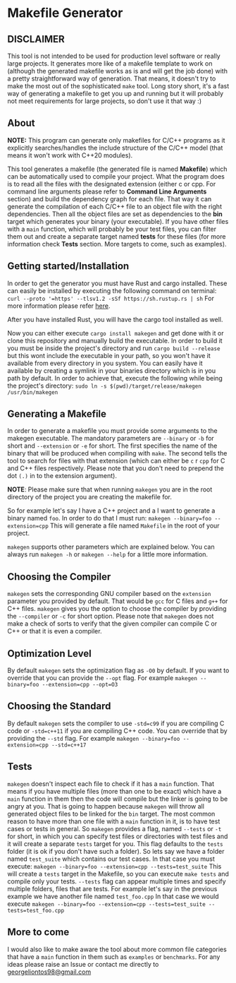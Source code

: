 # Makefile Generator

## DISCLAIMER

This tool is not intended to be used for production level software or really large projects. It generates more like of a makefile template to work on (although the generated makefile works as is and will get the job done) with a pretty straightforward way of generation. That means, it doesn't try to make the most out of the sophisticated `make` tool. Long story short, it's a fast way of generating a makefile to get you up and running but it will probably not meet requirements for large projects, so don't use it that way :)

## About

**NOTE:** This program can generate only makefiles for C/C++ programs as it explicitly searches/handles the include structure of the C/C++ model (that means it won't work with C++20 modules).

This tool generates a makefile (the generated file is named **Makefile**) which can be automatically used to compile your project. What the program does is to read all the files with the designated extension (either c or cpp. For command line arguments please refer to **Command Line Arguments** section) and build the dependency graph for each file. That way it can generate the compilation of each C/C++ file to an object file with the right dependencies. Then all the object files are set as dependencies to the **bin** target which generates your binary (your executable). If you have other files with a `main` function, which will probably be your test files, you can filter them out and create a separate target named **tests** for these files (for more information check **Tests** section. More targets to come, such as examples).

## Getting started/Installation

In order to get the generator you must have Rust and cargo installed. These can easily be installed by executing the following command on terminal: `curl --proto '=https' --tlsv1.2 -sSf https://sh.rustup.rs | sh`
For more information please refer [here](https://www.rust-lang.org/tools/install).

After you have installed Rust, you will have the cargo tool installed as well.

Now you can either execute `cargo install makegen` and get done with it or clone this repository and manually build the executable. In order to build it you must be inside the project's directory and run `cargo build --release` but this wont include the executable in your path, so you won't have it available from every directory in you system. You can easily have it available by creating a symlink in your binaries directory which is in you path by default. In order to achieve that, execute the following while being the project's directory:
`sudo ln -s $(pwd)/target/release/makegen /usr/bin/makegen`

## Generating a Makefile

In order to generate a makefile you must provide some arguments to the makegen executable. The mandatory parameters are `--binary` or `-b` for short and `--extension` or `-e` for short.
The first specifies the name of the binary that will be produced when compiling with `make`.
The second tells the tool to search for files with that extension (which can either be `c` r `cpp` for C and C++ files respectively. Please note that you don't need to prepend the dot `(.)` in to the extension argument).

**NOTE**: Please make sure that when running `makegen` you are in the root directory of the project you are creating the makefile for. 

So for example let's say I have a C++ project and a I want to generate a binary named `foo`.
In order to do that I must run: `makegen --binary=foo --extension=cpp`
This will generate a file named `Makefile` in the root of your project.

`makegen` supports other parameters which are explained below.
You can always run `makegen -h` or `makegen --help`  for a little more information.

## Choosing the Compiler

`makegen` sets the corresponding GNU compiler based on the `extension` parameter you provided by default.
That would be `gcc` for C files and `g++` for C++ files.
`makegen` gives you the option to choose the compiler by providing the `--compiler` or `-c` for short option.
Please note that `makegen` does not make a check of sorts to verify that the given compiler can compile C or C++ or that it is even a compiler.

## Optimization Level

By default `makegen` sets the optimization flag as `-O0` by default. If you want to override that you can provide the `--opt` flag. For example `makegen --binary=foo --extension=cpp --opt=O3`

## Choosing the Standard

By default `makegen` sets the compiler to use `-std=c99` if you are compiling C code or `-std=c++11` if you are compiling C++ code. You can override that by providing the `--std` flag.
For example `makegen --binary=foo --extension=cpp --std=c++17`

## Tests

`makegen` doesn't inspect each file to check if it has a `main` function. That means if you have multiple files
(more than one to be exact) which have a `main` function in them then the code will compile but the linker is going to be angry at you. That is going to happen because `makegen` will throw all generated object files to be linked for the `bin` target. The most common reason to have more than one file with a `main` function in it, is to have test cases or tests in general. So `makegen` provides a flag, named `--tests` or `-t` for short, in which you can specify test files or directories with test files and it will create a separate `tests` target for you. This flag defaults to the `tests` folder (it is ok if you don't have such a folder). So lets say we have a folder named `test_suite` which contains our test cases. In that case you must execute: `makegen --binary=foo --extension=cpp --tests=test_suite`
This will create a `tests` target in the Makefile, so you can execute `make tests` and compile only your tests.
`--tests` flag can appear multiple times and specify multiple folders, files that are tests.
For example let's say in the previous example we have another file named `test_foo.cpp`
In that case we would execute `makegen --binary=foo --extension=cpp --tests=test_suite --tests=test_foo.cpp`

## More to come

I would also like to make aware the tool about more common file categories that have a `main` function in them such as `examples` or `benchmarks`.
For any ideas please raise an Issue or contact me directly to georgeliontos98@gmail.com